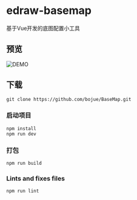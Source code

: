 # edraw-basemap

基于Vue开发的底图配置小工具

## 预览

![DEMO](https://github.com/bojue/BaseMap/blob/master/src/assets/demo.png)

## 下载
```
git clone https://github.com/bojue/BaseMap.git
```

### 启动项目
```
npm install
npm run dev 
```

### 打包
```
npm run build
```

### Lints and fixes files
```
npm run lint
```
